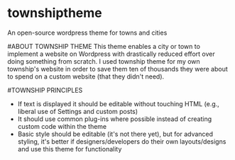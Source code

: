 # townshiptheme
An open-source wordpress theme for towns and cities

#ABOUT TOWNSHIP THEME
This theme enables a city or town to implement a website on Wordpress with drastically reduced effort over doing something from scratch. I used township theme for my own township's website in order to save them ten of thousands they were about to spend on a custom website (that they didn't need). 

#TOWNSHIP PRINCIPLES
* If text is displayed it should be editable without touching HTML (e.g., liberal use of Settings and custom posts)
* It should use common plug-ins where possible instead of creating custom code within the theme
* Basic style should be editable (it's not there yet), but for advanced styling, it's better if designers/developers do their own layouts/designs and use this theme for functionality
